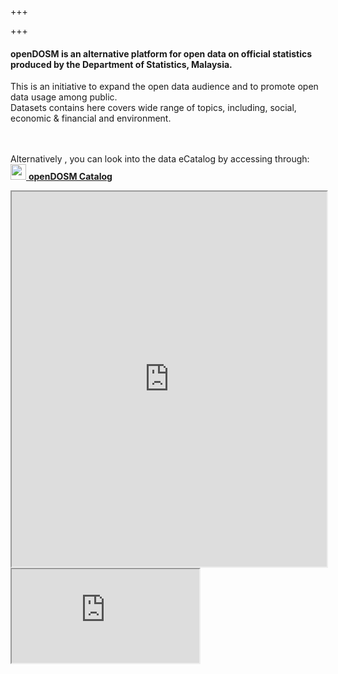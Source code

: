 +++

+++
#### **openDOSM** is an alternative platform for open data on official statistics produced by the Department of Statistics, Malaysia.

This is an initiative to expand the open data audience and to promote open data usage among public.  
Datasets contains here covers wide range of topics, including, social, economic & financial and environment.


<br><br>
Alternatively , you can look into the data eCatalog by accessing through: <br>
[<img src="https://s18955.pcdn.co/wp-content/uploads/2018/02/github.png" width="25"/>](http://statsgen.cloud/openDOSM/resources.html)[ **openDOSM Catalog**](http://statsgen.cloud/openDOSM/resources.html)



<div data-type="AwesomeTableView" data-hide-filters="false" data-filters="" data-viewID="-Mom5od9PnCXmfFGZhZG"></div>

<div><iframe
  src="http://statsgen.cloud/openDOSM/resources.html"
  style="width:100%; height:600px;"
></iframe></div>

<div class="embed-responsive embed-responsive-16by9">
  <iframe class="embed-responsive-item" src="http://statsgen.cloud/openDOSM/resources.html" allowfullscreen></iframe>
</div>
